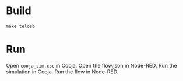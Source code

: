 # Build

```make telosb```

# Run

Open `cooja_sim.csc` in Cooja. Open the flow.json in Node-RED. Run the simulation in Cooja. Run the flow in Node-RED.